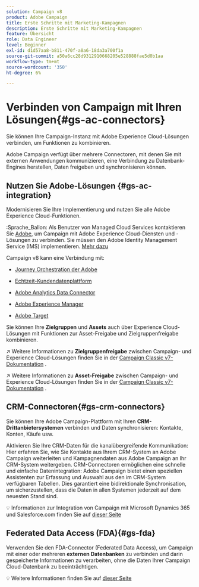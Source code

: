 ```yaml
---
solution: Campaign v8
product: Adobe Campaign
title: Erste Schritte mit Marketing-Kampagnen
description: Erste Schritte mit Marketing-Kampagnen
feature: Übersicht
role: Data Engineer
level: Beginner
exl-id: d1d57aa8-b811-470f-a8a6-18da3a700f1a
source-git-commit: a50a6cc28d9312910668205e528888fae5d0b1aa
workflow-type: tm+mt
source-wordcount: '350'
ht-degree: 6%

---
```


# Verbinden von Campaign mit Ihren Lösungen{#gs-ac-connectors}

Sie können Ihre Campaign-Instanz mit Adobe Experience Cloud-Lösungen verbinden, um Funktionen zu kombinieren.

Adobe Campaign verfügt über mehrere Connectoren, mit denen Sie mit externen Anwendungen kommunizieren, eine Verbindung zu Datenbank-Engines herstellen, Daten freigeben und synchronisieren können.

## Nutzen Sie Adobe-Lösungen {#gs-ac-integration}

Modernisieren Sie Ihre Implementierung und nutzen Sie alle Adobe Experience Cloud-Funktionen.

:Sprache_Ballon: Als Benutzer von Managed Cloud Services kontaktieren Sie [Adobe](../start/campaign-faq.md#support), um Campaign mit Adobe Experience Cloud-Diensten und -Lösungen zu verbinden. Sie müssen den Adobe Identity Management Service (IMS) implementieren. [Mehr dazu](../start/connect.md#connect-ims)

Campaign v8 kann eine Verbindung mit:

* [Journey Orchestration der Adobe](https://experienceleague.adobe.com/docs/journeys/using/action-journeys/acc-action.html?lang=en)

* [Echtzeit-Kundendatenplattform](../connect/ac-rtcdp.md)

* [Adobe Analytics Data Connector](../connect/ac-aa.md)

* [Adobe Experience Manager](../connect/ac-aem.md)

* [Adobe Target](../connect/ac-at.md)

Sie können Ihre **Zielgruppen** und **Assets** auch über Experience Cloud-Lösungen mit Funktionen zur Asset-Freigabe und Zielgruppenfreigabe kombinieren.

:arrow_upper_right: Weitere Informationen zu **Zielgruppenfreigabe** zwischen Campaign- und Experience Cloud-Lösungen finden Sie in der [Campaign Classic v7-Dokumentation](https://experienceleague.adobe.com/docs/campaign-classic/using/integrating-with-adobe-experience-cloud/audience-sharing/sharing-audiences-with-adobe-experience-cloud.html?lang=en#integrating-with-adobe-experience-cloud) .

:arrow_upper_right: Weitere Informationen zu **Asset-Freigabe** zwischen Campaign- und Experience Cloud-Lösungen finden Sie in der [Campaign Classic v7-Dokumentation](https://experienceleague.adobe.com/docs/campaign-classic/using/integrating-with-adobe-experience-cloud/asset-sharing/sharing-assets-with-adobe-experience-cloud.html?lang=en#integrating-with-adobe-experience-cloud) .

## CRM-Connectoren{#gs-crm-connectors}

Sie können Ihre Adobe Campaign-Plattform mit Ihren **CRM-Drittanbietersystemen** verbinden und Daten synchronisieren: Kontakte, Konten, Käufe usw.

Aktivieren Sie Ihre CRM-Daten für die kanalübergreifende Kommunikation: Hier erfahren Sie, wie Sie Kontakte aus Ihrem CRM-System an Adobe Campaign weiterleiten und Kampagnendaten aus Adobe Campaign an Ihr CRM-System weitergeben.
CRM-Connectoren ermöglichen eine schnelle und einfache Datenintegration: Adobe Campaign bietet einen speziellen Assistenten zur Erfassung und Auswahl aus den im CRM-System verfügbaren Tabellen. Dies garantiert eine bidirektionale Synchronisation, um sicherzustellen, dass die Daten in allen Systemen jederzeit auf dem neuesten Stand sind.

:bulb: Informationen zur Integration von Campaign mit Microsoft Dynamics 365 und Salesforce.com finden Sie auf [dieser Seite](crm.md)

## Federated Data Access (FDA){#gs-fda}

Verwenden Sie den FDA-Connector (Federated Data Access), um Campaign mit einer oder mehreren **externen Datenbanken** zu verbinden und darin gespeicherte Informationen zu verarbeiten, ohne die Daten Ihrer Campaign Cloud-Datenbank zu beeinträchtigen.

:bulb: Weitere Informationen finden Sie auf [dieser Seite](fda.md)


<!-- 
 ## Integrate with social media

Use the **Managing social networks (Social Marketing)** option to interact with customers and prospects via Twitter.

* Send messages - Use Adobe Campaign Social Marketing to send messages on Twitter. Adobe Campaign lets you post messages directly to your twitter account. You can also send direct messages to all your followers.

* Collect new contacts - Adobe Campaign Social Marketing also makes it easy to acquire new contacts via Facebook: contact users and ask them if they want to share their profile information. If they accept, Adobe Campaign automatically recovers the data, which enables you to carry out targeting campaigns and, when possible, to implement cross-channel strategies.

:bulb: Learn how to set up and use Campaign Social Marketing in [this section](../connect/ac-tw.md) -->